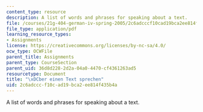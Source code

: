 ```yaml
---
content_type: resource
description: A list of words and phrases for speaking about a text.
file: /courses/21g-404-german-iv-spring-2005/2c6adcccf10cad19bca2ee814f435b4a_MIT21G_404S05_textebesprec.pdf
file_type: application/pdf
learning_resource_types:
- Assignments
license: https://creativecommons.org/licenses/by-nc-sa/4.0/
ocw_type: OCWFile
parent_title: Assignments
parent_type: CourseSection
parent_uid: 36d8d228-2d2a-04a0-4470-cf4361263ad5
resourcetype: Document
title: "\xDCber einen Text sprechen"
uid: 2c6adccc-f10c-ad19-bca2-ee814f435b4a
---
```

A list of words and phrases for speaking about a text.